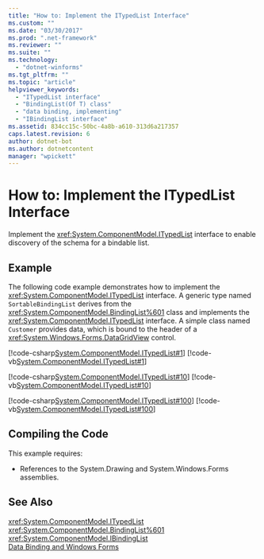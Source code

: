 ```yaml
---
title: "How to: Implement the ITypedList Interface"
ms.custom: ""
ms.date: "03/30/2017"
ms.prod: ".net-framework"
ms.reviewer: ""
ms.suite: ""
ms.technology: 
  - "dotnet-winforms"
ms.tgt_pltfrm: ""
ms.topic: "article"
helpviewer_keywords: 
  - "ITypedList interface"
  - "BindingList(Of T) class"
  - "data binding, implementing"
  - "IBindingList interface"
ms.assetid: 834cc15c-50bc-4a8b-a610-313d6a217357
caps.latest.revision: 6
author: dotnet-bot
ms.author: dotnetcontent
manager: "wpickett"
---
```

# How to: Implement the ITypedList Interface
Implement the <xref:System.ComponentModel.ITypedList> interface to enable discovery of the schema for a bindable list.  
  
## Example  
 The following code example demonstrates how to implement the <xref:System.ComponentModel.ITypedList> interface. A generic type named `SortableBindingList` derives from the <xref:System.ComponentModel.BindingList%601> class and implements the <xref:System.ComponentModel.ITypedList> interface. A simple class named `Customer` provides data, which is bound to the header of a <xref:System.Windows.Forms.DataGridView> control.  
  
 [!code-csharp[System.ComponentModel.ITypedList#1](../../../samples/snippets/csharp/VS_Snippets_Winforms/System.ComponentModel.ITypedList/CS/SortableBindingList.cs#1)]
 [!code-vb[System.ComponentModel.ITypedList#1](../../../samples/snippets/visualbasic/VS_Snippets_Winforms/System.ComponentModel.ITypedList/VB/SortableBindingList.vb#1)]  
  
 [!code-csharp[System.ComponentModel.ITypedList#10](../../../samples/snippets/csharp/VS_Snippets_Winforms/System.ComponentModel.ITypedList/CS/Customer.cs#10)]
 [!code-vb[System.ComponentModel.ITypedList#10](../../../samples/snippets/visualbasic/VS_Snippets_Winforms/System.ComponentModel.ITypedList/VB/Customer.vb#10)]  
  
 [!code-csharp[System.ComponentModel.ITypedList#100](../../../samples/snippets/csharp/VS_Snippets_Winforms/System.ComponentModel.ITypedList/CS/Form1.cs#100)]
 [!code-vb[System.ComponentModel.ITypedList#100](../../../samples/snippets/visualbasic/VS_Snippets_Winforms/System.ComponentModel.ITypedList/VB/Form1.vb#100)]  
  
## Compiling the Code  
 This example requires:  
  
-   References to the System.Drawing and System.Windows.Forms assemblies.  
  
## See Also  
 <xref:System.ComponentModel.ITypedList>   
 <xref:System.ComponentModel.BindingList%601>   
 <xref:System.ComponentModel.IBindingList>   
 [Data Binding and Windows Forms](../../../docs/framework/winforms/data-binding-and-windows-forms.md)
